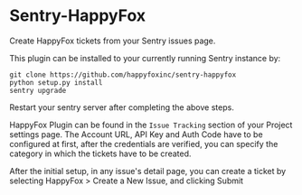 # Sentry-HappyFox

Create HappyFox tickets from your Sentry issues page. 

This plugin can be installed to your currently running Sentry instance by:

```
git clone https://github.com/happyfoxinc/sentry-happyfox
python setup.py install
sentry upgrade
```
Restart your sentry server after completing the above steps.

HappyFox Plugin can be found in the `Issue Tracking` section of your Project settings page. The Account URL, API Key and Auth Code have to be configured at first, after the credentials are verified, you can specify the category in which the tickets have to be created.

After the initial setup, in any issue's detail page, you can create a ticket by selecting HappyFox > Create a New Issue, and clicking Submit

